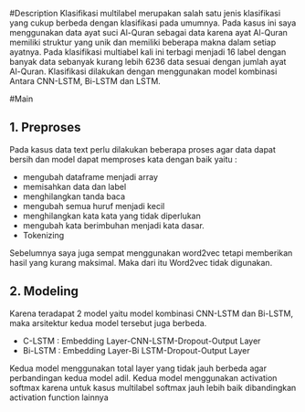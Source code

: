 #Description
Klasifikasi multilabel merupakan salah satu jenis klasifikasi yang cukup berbeda dengan klasifikasi pada umumnya. Pada kasus ini saya menggunakan data ayat suci Al-Quran sebagai data karena ayat Al-Quran memiliki struktur yang unik dan memiliki beberapa makna dalam setiap ayatnya.
Pada klasifikasi multiabel kali ini terbagi menjadi 16 label dengan banyak data sebanyak kurang lebih 6236 data sesuai dengan jumlah ayat Al-Quran.
Klasifikasi dilakukan dengan menggunakan model kombinasi Antara CNN-LSTM, Bi-LSTM dan LSTM. 

#Main
## 1. Preproses
Pada kasus data text perlu dilakukan beberapa proses agar data dapat bersih dan model dapat memproses kata dengan baik yaitu :
- mengubah dataframe menjadi array
- memisahkan data dan label
- menghilangkan tanda baca
- mengubah semua huruf menjadi kecil
- menghilangkan kata kata yang tidak diperlukan
- mengubah kata berimbuhan menjadi kata dasar.
- Tokenizing

Sebelumnya saya juga sempat menggunakan word2vec tetapi memberikan hasil yang kurang maksimal. Maka dari itu Word2vec tidak digunakan.

## 2.  Modeling
Karena teradapat 2 model yaitu model kombinasi CNN-LSTM dan Bi-LSTM, maka arsitektur kedua model tersebut juga berbeda.
- C-LSTM :  Embedding Layer-CNN-LSTM-Dropout-Output Layer
- Bi-LSTM :  Embedding Layer-Bi LSTM-Dropout-Output Layer

Kedua model menggunakan total layer yang tidak jauh berbeda agar perbandingan kedua model adil. Kedua model menggunakan activation softmax karena untuk kasus multilabel softmax jauh lebih baik dibandingkan activation function lainnya

  
